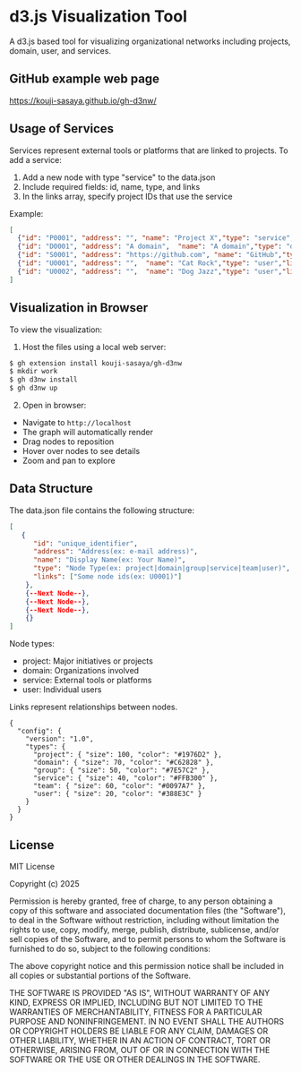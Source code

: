 # d3.js Visualization Tool

A d3.js based tool for visualizing organizational networks including projects, domain, user, and services.


## GitHub example web page

https://kouji-sasaya.github.io/gh-d3nw/

## Usage of Services

Services represent external tools or platforms that are linked to projects. To add a service:

1. Add a new node with type "service" to the data.json
2. Include required fields: id, name, type, and links
3. In the links array, specify project IDs that use the service

Example:
```json
[
  {"id": "P0001", "address": "", "name": "Project X","type": "service","links": []},
  {"id": "D0001", "address": "A domain",  "name": "A domain","type": "domain","links": ["P0001"]},
  {"id": "S0001", "address": "https://github.com", "name": "GitHub","type": "service","links": ["P0001", "D0001"]},
  {"id": "U0001", "address": "",  "name": "Cat Rock","type": "user","links": ["P0001", "D0001", "S0001"]},
  {"id": "U0002", "address": "",  "name": "Dog Jazz","type": "user","links": ["P0001", "D0001", "S0001"]}
]
```

## Visualization in Browser

To view the visualization:

1. Host the files using a local web server:
```bash
$ gh extension install kouji-sasaya/gh-d3nw
$ mkdir work
$ gh d3nw install
$ gh d3nw up
```

2. Open in browser:
- Navigate to `http://localhost`
- The graph will automatically render
- Drag nodes to reposition
- Hover over nodes to see details
- Zoom and pan to explore

## Data Structure

The data.json file contains the following structure:

```json
[
   {
      "id": "unique_identifier",
      "address": "Address(ex: e-mail address)",
      "name": "Display Name(ex: Your Name)",
      "type": "Node Type(ex: project|domain|group|service|team|user)",
      "links": ["Some node ids(ex: U0001)"]
    },
    {--Next Node--},
    {--Next Node--},
    {--Next Node--},
    {}
]
```

Node types:
- project: Major initiatives or projects
- domain: Organizations involved
- service: External tools or platforms
- user: Individual users

Links represent relationships between nodes.

```
{
  "config": {
    "version": "1.0",
    "types": {
      "project": { "size": 100, "color": "#1976D2" },
      "domain": { "size": 70, "color": "#C62828" },
      "group": { "size": 50, "color": "#7E57C2" },
      "service": { "size": 40, "color": "#FFB300" },
      "team": { "size": 60, "color": "#0097A7" },
      "user": { "size": 20, "color": "#388E3C" }
    }
  }
}
```

## License

MIT License

Copyright (c) 2025

Permission is hereby granted, free of charge, to any person obtaining a copy
of this software and associated documentation files (the "Software"), to deal
in the Software without restriction, including without limitation the rights
to use, copy, modify, merge, publish, distribute, sublicense, and/or sell
copies of the Software, and to permit persons to whom the Software is
furnished to do so, subject to the following conditions:

The above copyright notice and this permission notice shall be included in all
copies or substantial portions of the Software.

THE SOFTWARE IS PROVIDED "AS IS", WITHOUT WARRANTY OF ANY KIND, EXPRESS OR
IMPLIED, INCLUDING BUT NOT LIMITED TO THE WARRANTIES OF MERCHANTABILITY,
FITNESS FOR A PARTICULAR PURPOSE AND NONINFRINGEMENT. IN NO EVENT SHALL THE
AUTHORS OR COPYRIGHT HOLDERS BE LIABLE FOR ANY CLAIM, DAMAGES OR OTHER
LIABILITY, WHETHER IN AN ACTION OF CONTRACT, TORT OR OTHERWISE, ARISING FROM,
OUT OF OR IN CONNECTION WITH THE SOFTWARE OR THE USE OR OTHER DEALINGS IN THE
SOFTWARE.